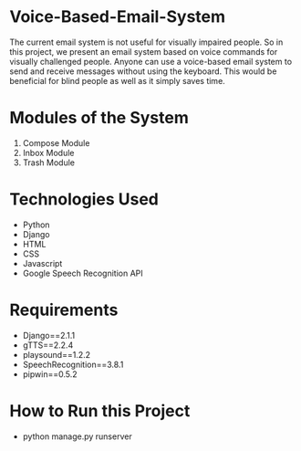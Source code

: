 # Voice-Based-Email-System
The current email system is not useful for
visually impaired people. So in this project, we present
an email system based on voice commands for visually
challenged people. Anyone can use a voice-based email
system to send and receive messages without using the
keyboard. This would be beneficial for blind people as
well as it simply saves time.

# Modules of the System

1. Compose Module
2. Inbox Module
3. Trash Module

# Technologies Used 
* Python
* Django
* HTML
* CSS
* Javascript
* Google Speech Recognition API

# Requirements 
* Django==2.1.1
* gTTS==2.2.4
* playsound==1.2.2
* SpeechRecognition==3.8.1
* pipwin==0.5.2

# How to Run this Project 
* python manage.py runserver
